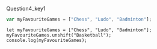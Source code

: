 Question4_key1


```javascript
var myFavouriteGames = ["Chess", "Ludo", "Badminton"];
```

```solution
let myFavouriteGames = ["Chess", "Ludo", "Badminton"];
myFavouriteGames.unshift("Basketball");
console.log(myFavouriteGames);
```